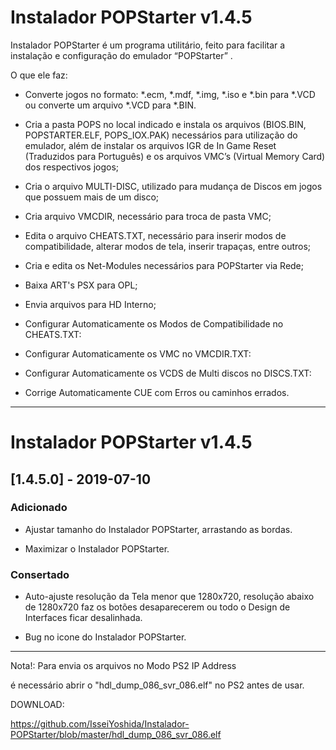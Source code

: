 # Instalador POPStarter v1.4.5

Instalador POPStarter é um programa utilitário, feito para facilitar a instalação e configuração do emulador “POPStarter” .

O que ele faz:

- Converte jogos no formato: *.ecm, *.mdf, *.img, *.iso e *.bin para *.VCD ou converte um arquivo *.VCD para *.BIN.

- Cria a pasta POPS no local indicado e instala os arquivos (BIOS.BIN, POPSTARTER.ELF, POPS_IOX.PAK) necessários para utilização do emulador, além de instalar os arquivos IGR de In Game Reset (Traduzidos para Português) e os arquivos VMC’s (Virtual Memory Card) dos respectivos jogos;

- Cria o arquivo MULTI-DISC, utilizado para mudança de Discos em jogos que possuem mais de um disco;

- Cria arquivo VMCDIR, necessário para troca de pasta VMC;

- Edita o arquivo CHEATS.TXT, necessário para inserir modos de compatibilidade, alterar modos de tela, inserir trapaças, entre outros;

- Cria e edita os Net-Modules necessários para POPStarter via Rede;

- Baixa ART's PSX para OPL;

- Envia arquivos para HD Interno;

- Configurar Automaticamente os Modos de Compatibilidade no CHEATS.TXT:

- Configurar Automaticamente os VMC no VMCDIR.TXT:

- Configurar Automaticamente os VCDS de Multi discos no DISCS.TXT:

-  Corrige Automaticamente CUE com Erros ou caminhos errados.

----------------------------------------------------------



# Instalador POPStarter v1.4.5

## [1.4.5.0] - 2019-07-10

### Adicionado

- Ajustar tamanho do Instalador POPStarter, arrastando as bordas.

- Maximizar o Instalador POPStarter.

### Consertado

- Auto-ajuste resolução da Tela menor que 1280x720, resolução abaixo de 1280x720 faz os botões desaparecerem ou todo o Design de Interfaces ficar desalinhada.

- Bug no icone do Instalador POPStarter.

----------------------------------------------------------

Nota!: Para envia os arquivos no Modo PS2 IP Address

é necessário abrir o "hdl_dump_086_svr_086.elf" no PS2 antes de usar.

DOWNLOAD:

https://github.com/IsseiYoshida/Instalador-POPStarter/blob/master/hdl_dump_086_svr_086.elf
